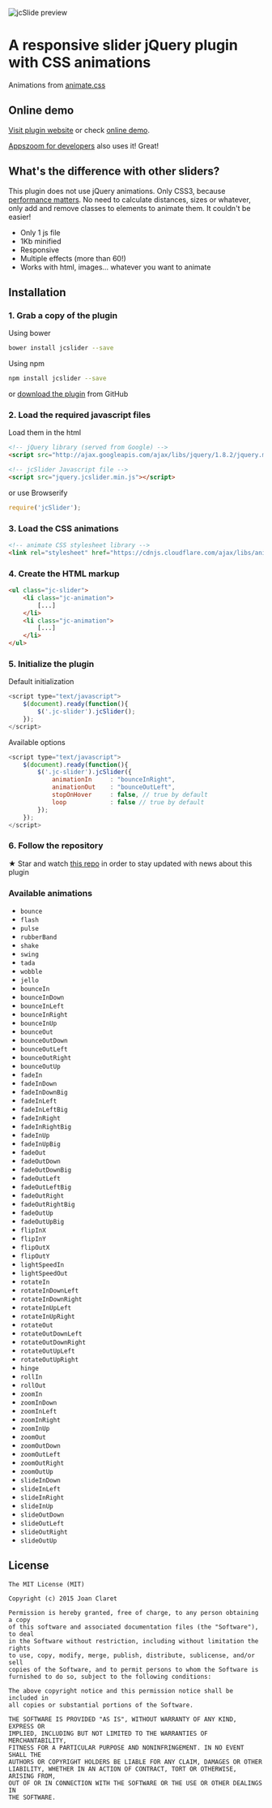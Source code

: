 ![jcSlide preview](http://joanclaret.github.io/jcSlider/img/github-cover.png)


A responsive slider jQuery plugin with CSS animations
========================================
Animations from [animate.css](https://daneden.github.io/animate.css/)


Online demo
-----------

[Visit plugin website](http://joanclaret.github.io/jcSlider) or check [online demo](http://joanclaret.github.io/jcSlider/demo/).

[Appszoom for developers](http://www.appszoom.com/developers) also uses it! Great!


What's the difference with other sliders?
-----------

This plugin does not use jQuery animations. Only CSS3, because [performance matters](http://perf.rocks/).
No need to calculate distances, sizes or whatever, only add and remove classes to elements to animate them. It couldn't be easier!

* Only 1 js file
* 1Kb minified
* Responsive
* Multiple effects (more than 60!)
* Works with html, images... whatever you want to animate


Installation
-----------

### 1. Grab a copy of the plugin

Using bower

```bash
bower install jcslider --save 
```

Using npm

```bash
npm install jcslider --save 
```

or [download the plugin](https://github.com/JoanClaret/jcSlider/archive/master.zip) from GitHub


### 2. Load the required javascript files


Load them in the html

```html
<!-- jQuery library (served from Google) -->
<script src="http://ajax.googleapis.com/ajax/libs/jquery/1.8.2/jquery.min.js"></script>

<!-- jcSlider Javascript file -->
<script src="jquery.jcslider.min.js"></script>
```

or use Browserify

```javascript
require('jcSlider');
```

### 3. Load the CSS animations

```html
<!-- animate CSS stylesheet library -->
<link rel="stylesheet" href="https://cdnjs.cloudflare.com/ajax/libs/animate.css/3.3.0/animate.min.css">
```


### 4. Create the HTML markup

```html
<ul class="jc-slider">
    <li class="jc-animation">
        [...]
    </li>
    <li class="jc-animation">
        [...]
    </li>
</ul>
```

### 5. Initialize the plugin

Default initialization

```javascript
<script type="text/javascript">
    $(document).ready(function(){
        $('.jc-slider').jcSlider();
    });
</script>
```

Available options

```javascript
<script type="text/javascript">
    $(document).ready(function(){
        $('.jc-slider').jcSlider({
            animationIn     : "bounceInRight",
            animationOut    : "bounceOutLeft", 
            stopOnHover     : false, // true by default
            loop            : false // true by default
        });
    });
</script>
```

### 6. Follow the repository
★ Star and watch [this repo](https://github.com/JoanClaret/jcSlider) in order to stay updated with news about this plugin


### Available animations

* `bounce`
* `flash`
* `pulse`
* `rubberBand`
* `shake`
* `swing`
* `tada`
* `wobble`
* `jello`
* `bounceIn`
* `bounceInDown`
* `bounceInLeft`
* `bounceInRight`
* `bounceInUp`
* `bounceOut`
* `bounceOutDown`
* `bounceOutLeft`
* `bounceOutRight`
* `bounceOutUp`
* `fadeIn`
* `fadeInDown`
* `fadeInDownBig`
* `fadeInLeft`
* `fadeInLeftBig`
* `fadeInRight`
* `fadeInRightBig`
* `fadeInUp`
* `fadeInUpBig`
* `fadeOut`
* `fadeOutDown`
* `fadeOutDownBig`
* `fadeOutLeft`
* `fadeOutLeftBig`
* `fadeOutRight`
* `fadeOutRightBig`
* `fadeOutUp`
* `fadeOutUpBig`
* `flipInX`
* `flipInY`
* `flipOutX`
* `flipOutY`
* `lightSpeedIn`
* `lightSpeedOut`
* `rotateIn`
* `rotateInDownLeft`
* `rotateInDownRight`
* `rotateInUpLeft`
* `rotateInUpRight`
* `rotateOut`
* `rotateOutDownLeft`
* `rotateOutDownRight`
* `rotateOutUpLeft`
* `rotateOutUpRight`
* `hinge`
* `rollIn`
* `rollOut`
* `zoomIn`
* `zoomInDown`
* `zoomInLeft`
* `zoomInRight`
* `zoomInUp`
* `zoomOut`
* `zoomOutDown`
* `zoomOutLeft`
* `zoomOutRight`
* `zoomOutUp`
* `slideInDown`
* `slideInLeft`
* `slideInRight`
* `slideInUp`
* `slideOutDown`
* `slideOutLeft`
* `slideOutRight`
* `slideOutUp`


License
-------

    The MIT License (MIT)

    Copyright (c) 2015 Joan Claret

    Permission is hereby granted, free of charge, to any person obtaining a copy
    of this software and associated documentation files (the "Software"), to deal
    in the Software without restriction, including without limitation the rights
    to use, copy, modify, merge, publish, distribute, sublicense, and/or sell
    copies of the Software, and to permit persons to whom the Software is
    furnished to do so, subject to the following conditions:

    The above copyright notice and this permission notice shall be included in
    all copies or substantial portions of the Software.

    THE SOFTWARE IS PROVIDED "AS IS", WITHOUT WARRANTY OF ANY KIND, EXPRESS OR
    IMPLIED, INCLUDING BUT NOT LIMITED TO THE WARRANTIES OF MERCHANTABILITY,
    FITNESS FOR A PARTICULAR PURPOSE AND NONINFRINGEMENT. IN NO EVENT SHALL THE
    AUTHORS OR COPYRIGHT HOLDERS BE LIABLE FOR ANY CLAIM, DAMAGES OR OTHER
    LIABILITY, WHETHER IN AN ACTION OF CONTRACT, TORT OR OTHERWISE, ARISING FROM,
    OUT OF OR IN CONNECTION WITH THE SOFTWARE OR THE USE OR OTHER DEALINGS IN
    THE SOFTWARE.
